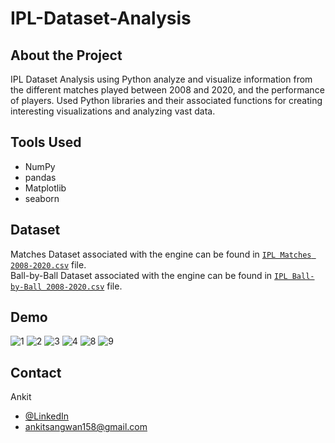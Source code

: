 # IPL-Dataset-Analysis

## About the Project
IPL Dataset Analysis using Python analyze and visualize information from the different matches played between 2008 and 2020, and the performance of players. Used Python libraries and their associated functions for creating interesting visualizations and analyzing vast data.

## Tools Used
- NumPy 
- pandas
- Matplotlib
- seaborn

## Dataset
Matches Dataset associated with the engine can be found in [`IPL Matches 2008-2020.csv`](https://github.com/sangwan158/IPL-Dataset-Analysis/blob/main/IPL%20Matches%202008-2020.csv) file.  
Ball-by-Ball Dataset associated with the engine can be found in [`IPL Ball-by-Ball 2008-2020.csv`](https://github.com/sangwan158/IPL-Dataset-Analysis/blob/main/IPL%20Ball-by-Ball%202008-2020.csv) file.

## Demo
![1](https://user-images.githubusercontent.com/90653024/163712868-cee37bd2-5132-4cd8-917a-f7fec7b1a13f.png)
![2](https://user-images.githubusercontent.com/90653024/163712873-5b6aedbf-4b03-4877-bb4f-8dc5436eb584.png)
![3](https://user-images.githubusercontent.com/90653024/163712878-038856c1-456e-41a5-8458-cb4f8007fbf6.png)
![4](https://user-images.githubusercontent.com/90653024/163712882-90266fc3-1df1-4eeb-b1a2-c7365f2c3ccb.png)
![8](https://user-images.githubusercontent.com/90653024/163712892-de3dc6ba-4009-4893-bb15-1c0b1e4406a3.png)
![9](https://user-images.githubusercontent.com/90653024/163712893-6b8811c8-8de8-48da-82db-0f7bb34bf879.png)


## Contact
Ankit
- [@LinkedIn](https://www.linkedin.com/in/ankitsangwan158/)
- ankitsangwan158@gmail.com
